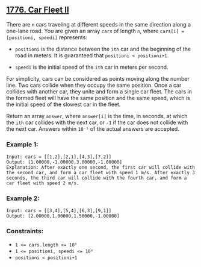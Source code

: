 ## [1776. Car Fleet II](https://leetcode.com/problems/car-fleet-ii/)

There are `n` cars traveling at different speeds in the same direction along a one-lane road. You are given an array `cars` of length `n`, where `cars[i] = [positioni, speedi]` represents:

- `positioni` is the distance between the `ith` car and the beginning of the road in meters. It is guaranteed that `positioni < positioni+1`.

- `speedi` is the initial speed of the `ith` car in meters per second.

For simplicity, cars can be considered as points moving along the number line. Two cars collide when they occupy the same position. Once a car collides with another car, they unite and form a single car fleet. The cars in the formed fleet will have the same position and the same speed, which is the initial speed of the slowest car in the fleet.

Return an array `answer`, where `answer[i]` is the time, in seconds, at which the `ith` car collides with the next car, or `-1` if the car does not collide with the next car. Answers within `10⁻⁵` of the actual answers are accepted.

### Example 1:

```
Input: cars = [[1,2],[2,1],[4,3],[7,2]]
Output: [1.00000,-1.00000,3.00000,-1.00000]
Explanation: After exactly one second, the first car will collide with the second car, and form a car fleet with speed 1 m/s. After exactly 3 seconds, the third car will collide with the fourth car, and form a car fleet with speed 2 m/s.
```

### Example 2:

```
Input: cars = [[3,4],[5,4],[6,3],[9,1]]
Output: [2.00000,1.00000,1.50000,-1.00000]
```

### Constraints:

- `1 <= cars.length <= 10⁵`
- `1 <= positioni, speedi <= 10⁶`
- `positioni < positioni+1`
